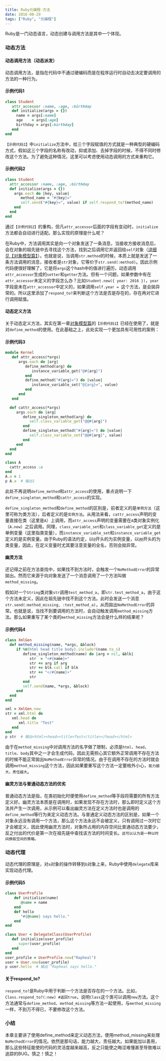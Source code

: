```yaml
---
title: Ruby元编程-方法
date: 2016-08-29
tags: ["Ruby", "元编程"]
---
```

Ruby是一门动态语言，动态创建与调用方法是其中一个体现。

### 动态方法
#### 动态调用方法（动态派发）
动态调用方法，是指在代码中不通过硬编码而是在程序运行时自动去决定要调用的方法的一种行为。

#### 示例代码1
```ruby
class Student
   attr_accessor :name, :age, :birthday
   def initialize(args = {})
     name = args[:name]
     age    = args[:age]
     birthday = args[:birthday]
   end
end
```
`【示例代码1】`中`initialize`方法中，给三个字段赋值的方式就是一种典型的硬编码方式，假如这三个字段的名称有改动，抑或添加、去掉字段的时候，不得不同时修改这个方法。为了避免这种情况，这里可以考虑使用动态调用的方式来重构它。

#### 示例代码2
```ruby
class Student
  attr_accessor :name, :age, :birthday
  def initialize(args = {})
    args.each do |key, value|
       method_name = "#{key}="
       self.send("#{key}=", value) if self.respond_to?(method_name)
    end
  end
end
```
通过`【示例代码2】`的重构，但凡`attr_accessor`后面的字段有变动时，`initialize`方法都会自动进行适配。那么实现的原理是什么呢？

在Ruby中，方法调用其实是向一个对象发送了一条消息，当接收方接收消息后，会在对象的祖先链中去寻找这个方法，找到之后调用它并返回给`self`对象（[详细见【对象模型篇】](http://www.jianshu.com/p/324fc76e68a2)）。也就是说，当调用`str.method`的时候，本质上就是发送了一条方法调用的消息，接收者是`str`对象，它等价于`str.send(:method)`。因此示例代码便很好理解了，它是将`args`这个hash中的值进行遍历，动态调用`attr_accessor`生成的`setter`和`getter`方法。但有一个问题，如果参数中有在`attr_accessor`未定义的字段怎么办？比如`Student.new({ year: 2016 })`，`year`字段是未在`attr_accessor`中定义的，如果调用`self.year = `这个方法，是会拋异常的。所以这里添加了`respond_to?`来判断这个方法是否是存在的，存在再对它进行调用赋值。

#### 动态定义方法
关于动态定义方法，其实在第一章[对象模型篇](http://www.jianshu.com/p/324fc76e68a2)的`【示例代码1】`已经在使用了，就是对`define_method`的使用。在此基础之上，此处实现一个更加具有可用性的案例：

#### 示例代码3
```ruby
module Kernel
   def attr_access(*args)
      args.each do |arg|
         define_method(arg) do
            instance_variable_get("@#{arg}")
         end
         define_method("#{arg}=") do |value|
            instance_variable_set("@{arg}=", value)
         end
      end
   end

  def cattr_access(*args)
     args.each do |arg|
        define_singleton_method(arg) do
           self.class_variable_get("@@#{arg}")
        end
        define_singleton_method("#{arg}=") do |value|
           self.class_variable_set("@@#{arg}", value)
        end
     end
  end
end

class A
  cattr_access :a
end
A.a = 1
p A.a  # 输出1
```
此处不再说明`define_method`和`attr_access`的使用，重点说明一下`define_singleton_method`和`cattr_access`的实现。

`define_singleton_method`和`define_method`的区别是，前者定义的是`单例方法`（这里可称为类方法），后者定义的是`实例方法`。从用法来看，`cattr_access`声明的变量直接在类（这里是`A`）上调用，而`attr_access`声明的变量需要在`A`类对象实例化（`A.new`）之后调用。同理，`class_variable_set`和`class_variable_get`定义的是单例变量（这里指类变量），而`instance_variable_set`和`instance_variable_get`定义的是实例变量。由于Ruby的语法约定，以`@`开头的为实例变量，以`@@`开头的为类变量，因此，在定义变量时尤其要注意变量的全名，否则会拋异常。

#### 幽灵方法

还记得之前在方法查找中，如果找不到方法时，会触发一个`NoMethodError`的异常拋出。然而它来源于向对象发送了一个消息调用了一个方法叫做`method_missing`。

假如对一个`String`类对象`str`调用`test_method_a`，即`str.test_method_a`，由于这个方法未定义，因此在祖先链中找不到这个方法。此时会发送一个消息`str.send(:method_missing, :test_method_a)`，从而拋出`NoMethodError`的异常。也就是说，当找不到要调用的方法时，会自动触发调用`method_missing`方法。那么如果重写了某个类的`method_missing`方法会是什么样的结果呢？

#### 示例代码4
```ruby
class XmlGen
  def method_missing(name, *args, &block)
     if %W(html head title body).include?(name.to_s)
        define_singleton_method(name) do |arg = nil, &blk|
           str  = "<#{name}>"
           str += arg if arg
           str += blk.call if blk
           str += "</#{name}>"
           str
        end
        self.send(name, *args, &block)
     end
  end
end

xml = XmlGen.new
str = xml.html do
   xml.head do
      xml.title "Test"
   end
end
p str  # 输出<html><head><title>Test</title></head></html>
```
由于在`method_missing`中对调用方法的名字做了限制，必须是`html`、`head`、`title`、`body`其中之一才会生成代码，因此无需担心其它额外正常调用不存在方法的时候不能正常拋出`NoMethodError`异常的情况。由于在调用不存在的方法时就会调用`method_missing`这个方法，因此如果要重写这个方法一定要格外小心，`能力越大，责任越大`。

#### 幽灵方法与普通动态方法的优劣
普通动态方法是指，在类初始化时便使用`define_method`等手段将需要的所有方法定义好。幽灵方法本质是在调用时，如果发现不存在方法时，那么即时定义这个方法并产生一次调用，从示例可以看出幽灵方法在定义方法时也是调用的`define_method`等行为来定义动态方法。与普通定义动态方法的区别是，如果一个对象永远没有调用一个方法，那么这个方法永远不会被定义，只有调用过一次时它才会被定义，因此使用幽灵方法时，对象所占用的内存空间比普通动态方法要少，反之付出的代价是第一次在祖先链中查找该方法的时间变长。`这可以认为是一种以时间换取空间的策略。`

### 动态代理
动态代理的原理是，对`a`对象的操作转移到`b`对象上来，Ruby中使用`delegate`库来实现动态代理。

#### 示例代码5
```ruby
class UserProfile
    def initialize(name)
       @name = name
    end
    def hello
       "#{@name} says hello."
    end
end

class User < DelegateClass(UserProfile)
   def initialize(user_profile)
      super(user_profile)
   end
end
user_profile = UserProfile.new("Rapheal")
user = User.new(user_profile)
p user.hello  # 输出 "Rapheal says hello."
```

#### 关于respond_to?
`respond_to?`是Ruby中用于判断一个方法是否存在的一个方法。比如，`Class.respond_to?(:new) #返回true`，说明`Class`这个类可以调用`new`方法。这个方法通常与`define_method`、`method_missing`等方法一起使用，与`method_missing`一样，不到万不得已，不要修改这个方法。

### 小结

本章主要讲了使用define_method来定义动态方法，使用method_missing来处理`NoMethodError`的情况。依然是那句话，能力越大，责任越大。如果能加以善用，那么这些特征能使的代码的灵活度越来越高，反之只能使之晦涩难懂甚至导致难以追踪的BUG。慎之！慎之！

